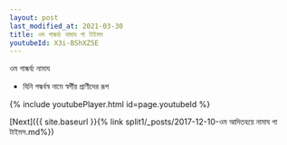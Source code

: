 ```yaml
---
layout: post
last_modified_at: 2021-03-30
title: ওম গান্ধর্ব্য নামায গা টাইমস
youtubeId: X3i-BShXZ5E
---
```

 
 
 ওম গান্ধর্ব্য নামায  
 
 -  যিনি গন্ধর্বস্ব নামে স্বর্গীয় প্রাণীদের রূপ 
 
  
 
  
 
 
 
 
 
 


{% include youtubePlayer.html id=page.youtubeId %}
 
[Next]({{ site.baseurl }}{% link  split1/_posts/2017-12-10-ওম আদিতহয়ে নামায গা টাইমস.md%})
 
